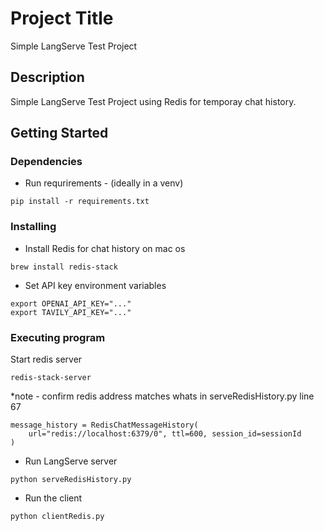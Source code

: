 # Project Title

Simple LangServe Test Project

## Description

Simple LangServe Test Project using Redis for temporay chat history.

## Getting Started

### Dependencies

- Run requrirements - (ideally in a venv)

```
pip install -r requirements.txt
```

### Installing

- Install Redis for chat history
  on mac os

```
brew install redis-stack
```

- Set API key environment variables

```
export OPENAI_API_KEY="..."
export TAVILY_API_KEY="..."
```

### Executing program

Start redis server

```
redis-stack-server
```

\*note - confirm redis address matches whats in serveRedisHistory.py
line 67

```
message_history = RedisChatMessageHistory(
    url="redis://localhost:6379/0", ttl=600, session_id=sessionId
)
```

- Run LangServe server

```
python serveRedisHistory.py
```

- Run the client

```
python clientRedis.py
```
